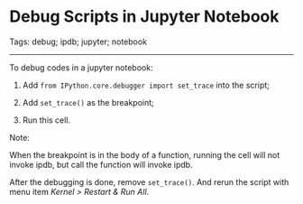 # Debug Scripts in Jupyter Notebook
Tags: debug; ipdb; jupyter; notebook

------

To debug codes in a jupyter notebook:

1. Add `from IPython.core.debugger import set_trace` into the script;

1. Add `set_trace()` as the breakpoint;

1. Run this cell.

Note:

When the breakpoint is in the body of a function,
running the cell will not invoke ipdb,
but call the function will invoke ipdb.

After the debugging is done, remove `set_trace()`.
And rerun the script with menu item *Kernel > Restart & Run All*.
